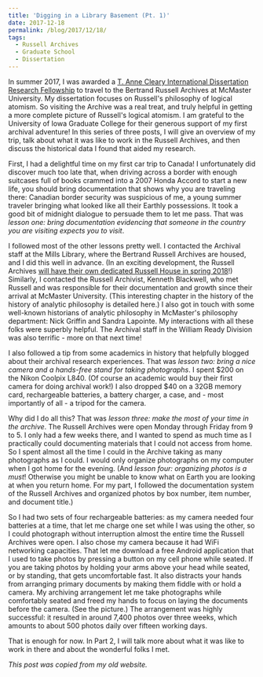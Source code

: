 ```yaml
---
title: 'Digging in a Library Basement (Pt. 1)'
date: 2017-12-18
permalink: /blog/2017/12/18/
tags:
  - Russell Archives
  - Graduate School
  - Dissertation 
---
```


In summer 2017, I was awarded a [T. Anne Cleary International Dissertation Research Fellowship](https://grad.uiowa.edu/funding/fellowships/cleary) to travel to the Bertrand Russell Archives at McMaster University. My dissertation focuses on Russell's philosophy of logical atomism. So visiting the Archive was a real treat, and truly helpful in getting a more complete picture of Russell's logical atomism. I am grateful to the University of Iowa Graduate College for their generous support of my first archival adventure! In this series of three posts, I will give an overview of my trip, talk about what it was like to work in the Russell Archives, and then discuss the historical data I found that aided my research.

First, I had a delightful time on my first car trip to Canada! I unfortunately did discover much too late that, when driving across a border with enough suitcases full of books crammed into a 2007 Honda Accord to start a new life, you should bring documentation that shows why you are traveling there: Canadian border security was suspicious of me, a young summer traveler bringing what looked like all their Earthly possessions. It took a good bit of midnight dialogue to persuade them to let me pass. That was *lesson one: bring documentation evidencing that someone in the country you are visiting expects you to visit*.

I followed most of the other lessons pretty well. I contacted the Archival staff at the Mills Library, where the Bertrand Russell Archives are housed, and I did this well in advance. (In an exciting development, the Russell Archives [will have their own dedicated Russell House in spring 2018](https://dailynews.mcmaster.ca/articles/construction-underway-on-new-home-for-renowned-bertrand-russell-archive/)!) Similarly, I contacted the Russell Archivist, Kenneth Blackwell, who met Russell and was responsible for their documentation and growth since their arrival at McMaster University. (This interesting chapter in the history of the history of analytic philosophy is detailed here.) I also got in touch with some well-known historians of analytic philosophy in McMaster's philosophy department: Nick Griffin and Sandra Lapointe. My interactions with all these folks were superbly helpful. The Archival staff in the William Ready Division was also terrific - more on that next time!

I also followed a tip from some academics in history that helpfully blogged about their archival research experiences. That was *lesson two: bring a nice camera and a hands-free stand for taking photographs*. I spent $200 on the Nikon Coolpix L840. (Of course an academic would buy their first camera for doing archival work!) I also dropped $40 on a 32GB memory card, rechargeable batteries, a battery charger, a case, and - most importantly of all - a tripod for the camera.

Why did I do all this? That was *lesson three: make the most of your time in the archive*. The Russell Archives were open Monday through Friday from 9 to 5. I only had a few weeks there, and I wanted to spend as much time as I practically could documenting materials that I could not access from home. So I spent almost all the time I could in the Archive taking as many photographs as I could. I would only organize photographs on my computer when I got home for the evening. (And *lesson four: organizing photos is a must*! Otherwise you might be unable to know what on Earth you are looking at when you return home. For my part, I followed the documentation system of the Russell Archives and organized photos by box number, item number, and document title.)

So I had two sets of four rechargeable batteries: as my camera needed four batteries at a time, that let me charge one set while I was using the other, so I could photograph without interruption almost the entire time the Russell Archives were open. I also chose my camera because it had WiFi networking capacities. That let me download a free Android application that I used to take photos by pressing a button on my cell phone while seated. If you are taking photos by holding your arms above your head while seated, or by standing, that gets uncomfortable fast. It also distracts your hands from arranging primary documents by making them fiddle with or hold a camera. My archiving arrangement let me take photographs while comfortably seated and freed my hands to focus on laying the documents before the camera. (See the picture.) The arrangement was highly successful: it resulted in around 7,400 photos over three weeks, which amounts to about 500 photos daily over fifteen working days.

That is enough for now. In Part 2, I will talk more about what it was like to work in there and about the wonderful folks I met.

*This post was copied from my old website.*
